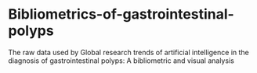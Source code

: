 # Bibliometrics-of-gastrointestinal-polyps
The raw data used by Global research trends of artificial intelligence in the diagnosis of gastrointestinal polyps: A bibliometric and visual analysis 
